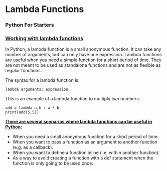 # Lambda Functions

### Python For Starters

### [Working with lambda functions](broken-reference) <a href="#working-with-lambda-functions" id="working-with-lambda-functions"></a>

In Python, a lambda function is a small anonymous function. It can take any number of arguments, but can only have one expression. Lambda functions are useful when you need a simple function for a short period of time. They are not meant to be used as standalone functions and are not as flexible as regular functions.

The syntax for a lambda function is:

```
lambda arguments: expression
```

This is an example of a lambda function to multiply two numbers:

```
add = lambda a,b : a * b
print(add(5,5))
```

[**There are several scenarios where lambda functions can be useful in Python:**](broken-reference)

* When you need a small anonymous function for a short period of time.
* When you want to pass a function as an argument to another function (e.g. as a callback).
* When you want to define a function inline (i.e. within another function).
* As a way to avoid creating a function with a def statement when the function is only going to be used once.

